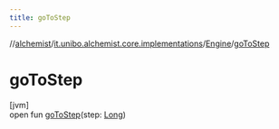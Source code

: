 ```yaml
---
title: goToStep
---
```

//[alchemist](../../../index.html)/[it.unibo.alchemist.core.implementations](../index.html)/[Engine](index.html)/[goToStep](go-to-step.html)



# goToStep



[jvm]\
open fun [goToStep](go-to-step.html)(step: [Long](https://kotlinlang.org/api/latest/jvm/stdlib/kotlin/-long/index.html))




